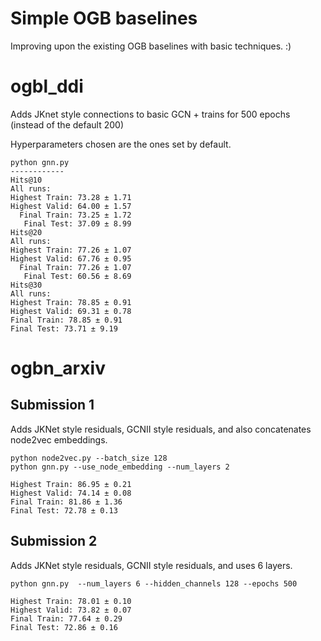 # Simple OGB baselines
Improving upon the existing OGB baselines with basic techniques. :)

# ogbl_ddi
Adds JKnet style connections to basic GCN + trains for 500 epochs (instead of the default 200)

Hyperparameters chosen are the ones set by default.

```
python gnn.py
------------
Hits@10
All runs:
Highest Train: 73.28 ± 1.71
Highest Valid: 64.00 ± 1.57
  Final Train: 73.25 ± 1.72
   Final Test: 37.09 ± 8.99
Hits@20
All runs:
Highest Train: 77.26 ± 1.07
Highest Valid: 67.76 ± 0.95
  Final Train: 77.26 ± 1.07
   Final Test: 60.56 ± 8.69
Hits@30
All runs:
Highest Train: 78.85 ± 0.91
Highest Valid: 69.31 ± 0.78
Final Train: 78.85 ± 0.91
Final Test: 73.71 ± 9.19
```

# ogbn_arxiv
## Submission 1
Adds JKNet style residuals, GCNII style residuals, and also concatenates node2vec embeddings.

```
python node2vec.py --batch_size 128
python gnn.py --use_node_embedding --num_layers 2

Highest Train: 86.95 ± 0.21
Highest Valid: 74.14 ± 0.08
Final Train: 81.86 ± 1.36
Final Test: 72.78 ± 0.13
```

## Submission 2
Adds JKNet style residuals, GCNII style residuals, and uses 6 layers.
```
python gnn.py  --num_layers 6 --hidden_channels 128 --epochs 500

Highest Train: 78.01 ± 0.10
Highest Valid: 73.82 ± 0.07
Final Train: 77.64 ± 0.29
Final Test: 72.86 ± 0.16
```

